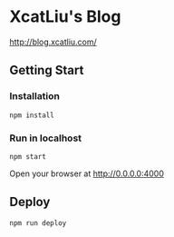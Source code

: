 # XcatLiu's Blog

http://blog.xcatliu.com/

## Getting Start

### Installation

```shell
npm install
```

### Run in localhost

```shell
npm start
```

Open your browser at http://0.0.0.0:4000

## Deploy

```shell
npm run deploy
```
